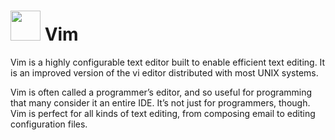 # <img src="https://cdn.jsdelivr.net/gh/brunoyb/chocolatey-packages@8f4ee1637eb670a687d38bb2dec77b9060126c81/_personal/vim/icon.svg" width="48" height="48" /> Vim


Vim is a highly configurable text editor built to enable efficient text editing. It is an improved version of the vi editor distributed with most UNIX systems.

Vim is often called a programmer’s editor, and so useful for programming that many consider it an entire IDE. It’s not just for programmers, though. Vim is perfect for all kinds of text editing, from composing email to editing configuration files.
